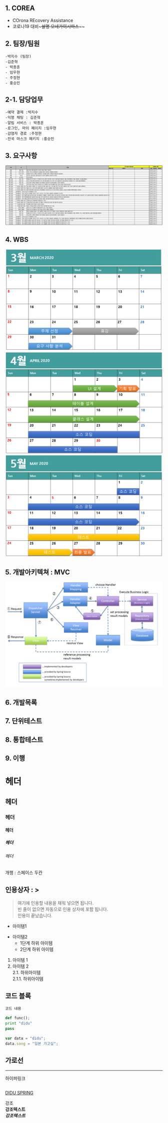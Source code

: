 ## 1. COREA
- COrona REcovery Assistance  
- 코로나19 대비~~~~~설명 오네가이시마스~~~~~~  

## 2. 팀장/팀원
``` 
-박지수 (팀장) 
-김준혁  
- 박종훈  
- 임우현  
- 주정현  
- 홍승민
```
## 2-1. 담당업무
```
-예약 결제 :박지수
-익명 채팅 : 김준혁
-알림 서비스 : 박종훈
-로그인, 마이 페이지 :임우현
-감염자 경로 :주정현
-전국 마스크 패키지 :홍승민
```

## 3. 요구사항
![요구사항 정의서](https://github.com/HYKim8/D_DOLIVE/blob/master/%EC%9A%94%EA%B5%AC%EC%82%AC%ED%95%AD%20%EC%A0%95%EC%9D%98%EC%84%9C%20%EC%9D%B4%EB%AF%B8%EC%A7%80.PNG)

## 4. WBS
![WBS](https://github.com/HYKim8/D_DOLIVE/blob/master/WBS%EC%9D%B4%EB%AF%B8%EC%A7%801.PNG)
![WBS](https://github.com/HYKim8/D_DOLIVE/blob/master/WBS%EC%9D%B4%EB%AF%B8%EC%A7%802.PNG)
![WBS](https://github.com/HYKim8/D_DOLIVE/blob/master/WBS%EC%9D%B4%EB%AF%B8%EC%A7%803.PNG)

## 5. 개발아키텍쳐 : MVC
![MVC 아키텍처](https://github.com/HYKim8/D_DOLIVE/blob/master/%EC%95%84%ED%82%A4%ED%85%8D%EC%B3%90.png)
## 6. 개발목록

## 7. 단위테스트

## 8. 통합테스트

## 9. 이행

# 헤더
## 헤더
### 헤더
#### 헤더
##### 헤더
###### 헤더

개행 : 스페이스 두칸

## 인용상자 : >
> 여기에 인용할 내용을 채워 넣으면 됩니다.  
빈 줄이 없으면 자동으로 인용 상자에 포함 됩니다.  
인용이 끝났습니다.

- 아이템1
+ 아이템2
  - 1단계 하위 아이템
  + 2단계 하위 아이템
  
1. 아이템 1  
2. 아이템 2  
  2.1. 하위아이템  
    2.1.1. 하위아이템  

## 코드 블록
``` 프로그래밍 언어이름
코드 내용
```

```python
def func();
print "didu"
pass
```

```javascript
var data = "didu";
data.song = "일본 가고싶";
```

가로선
---
***


하이퍼링크  
```[링크텍스트](URL "설명")  
```
[DIDU SPRING](https://www.naver.com/ "네이버")  

강조  
__강조텍스트__  
___강조텍스트___

